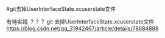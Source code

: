#git去掉UserInterfaceState.xcuserstate文件

有待实践
？？？
git 去掉UserInterfaceState.xcuserstate文件
https://blog.csdn.net/qq_31942467/article/details/78684888




